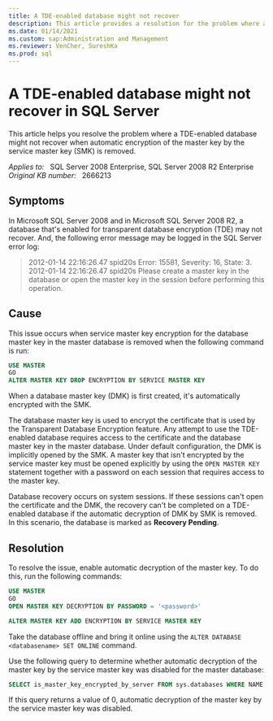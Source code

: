 ```yaml
---
title: A TDE-enabled database might not recover
description: This article provides a resolution for the problem where a TDE-enabled database might not recover when automatic encryption of the master key by the service master key is removed.
ms.date: 01/14/2021
ms.custom: sap:Administration and Management
ms.reviewer: VenCher, SureshKa
ms.prod: sql 
---
```

# A TDE-enabled database might not recover in SQL Server

This article helps you resolve the problem where a TDE-enabled database might not recover when automatic encryption of the master key by the service master key (SMK) is removed.

_Applies to:_ &nbsp; SQL Server 2008 Enterprise, SQL Server 2008 R2 Enterprise  
_Original KB number:_ &nbsp; 2666213

## Symptoms

In Microsoft SQL Server 2008 and in Microsoft SQL Server 2008 R2, a database that's enabled for transparent database encryption (TDE) may not recover. And, the following error message may be logged in the SQL Server error log:

> 2012-01-14 22:16:26.47 spid20s Error: 15581, Severity: 16, State: 3.  
2012-01-14 22:16:26.47 spid20s Please create a master key in the database or open the master key in the session before performing this operation.

## Cause

This issue occurs when service master key encryption for the database master key in the master database is removed when the following command is run:

```sql
USE MASTER
GO
ALTER MASTER KEY DROP ENCRYPTION BY SERVICE MASTER KEY
```

When a database master key (DMK) is first created, it's automatically encrypted with the SMK.

The database master key is used to encrypt the certificate that is used by the Transparent Database Encryption feature. Any attempt to use the TDE-enabled database requires access to the certificate and the database master key in the master database. Under default configuration, the DMK is implicitly opened by the SMK. A master key that isn't encrypted by the service master key must be opened explicitly by using the `OPEN MASTER KEY` statement together with a password on each session that requires access to the master key.

Database recovery occurs on system sessions. If these sessions can't open the certificate and the DMK, the recovery can't be completed on a TDE-enabled database if the automatic decryption of DMK by SMK is removed. In this scenario, the database is marked as **Recovery Pending**.

## Resolution

To resolve the issue, enable automatic decryption of the master key. To do this, run the following commands:

```sql
USE MASTER
GO
OPEN MASTER KEY DECRYPTION BY PASSWORD = '<password>'
```

```sql
ALTER MASTER KEY ADD ENCRYPTION BY SERVICE MASTER KEY
```

Take the database offline and bring it online using the `ALTER DATABASE <databasename> SET ONLINE` command.

Use the following query to determine whether automatic decryption of the master key by the service master key was disabled for the master database:

```sql
SELECT is_master_key_encrypted_by_server FROM sys.databases WHERE NAME = 'master'
```

If this query returns a value of 0, automatic decryption of the master key by the service master key was disabled.
